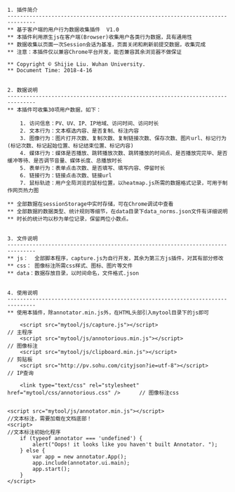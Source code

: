 	
	1. 插件简介
	-------------------------------------------------------------------------------
	** 基于客户端的用户行为数据收集插件  V1.0
	** 本插件利用原生js在客户端(Browser)收集用户各类行为数据，具有通用性
	** 数据收集以页面一次Session会话为基准，页面关闭和刷新前提交数据，收集完成
	** 注意：本插件仅以兼容Chrome平台开发，能否兼容其余浏览器不做保证
	
	** Copyright © Shijie Liu. Wuhan University.
	** Document Time: 2018-4-16

	
	2. 数据说明
	-------------------------------------------------------------------------------
	** 本插件可收集30项用户数据，如下：
	
		1. 访问信息：PV、UV、IP、IP地域、访问时间、访问时长
		2. 文本行为：文本框选内容、是否复制、标注内容
		3. 图像行为：图片打开次数、复制次数、复制链接次数、保存次数、图片url、标记行为(标记次数、标记起始位置、标记结束位置、标记内容)
		4. 媒体行为：媒体是否播放、跳转播放次数、跳转播放的时间点、是否播放完完毕、是否缓冲等待、是否调节音量、媒体长度、总播放时长
		5. 表单行为：表单点击次数、是否填写、填写内容、停留时长
		6. 链接行为：链接点击次数、链接url
		7. 鼠标轨迹：用户全局浏览的鼠标位置，以heatmap.js所需的数据格式记录，可用于制作网页热力图
		
	** 全部数据在sessionStorage中实时存储，可在Chrome调试中查看
	** 全部数据的数据类型、统计规则等细节，在data目录下data_norms.json文件有详细说明
	** 时长的统计均以秒为单位记录，保留两位小数点。
		
	
	3. 文件说明
	-------------------------------------------------------------------------------
	** js：  全部脚本程序，capture.js为自行开发，其余为第三方js插件，对其有部分修改
	** css： 图像标注所需css样式、图标、图片等文件
	** data：数据存放目录，以时间命名，文件格式.json
	
	
	4. 使用说明
	-------------------------------------------------------------------------------
	** 使用本插件，除annotator.min.js外，在HTML头部引入mytool目录下的js即可

		<script src="mytool/js/capture.js"></script>   									 // 主程序
		<script src="mytool/js/annotorious.min.js"></script>						 	 // 图像标注
		<script src="mytool/js/clipboard.min.js"></script>								 // 剪贴板
		<script src="http://pv.sohu.com/cityjson?ie=utf-8"></script>					 // IP查询

		<link type="text/css" rel="stylesheet" href="mytool/css/annotorious.css" /> 	 // 图像标注css
	
	  
    <script src="mytool/js/annotator.min.js"></script>									 //文本标注，需要加载在文档底部！
    <script>																			 //文本标注初始化程序
        if (typeof annotator === 'undefined') {
            alert("Oops! it looks like you haven't built Annotator. ");
        } else {
            var app = new annotator.App();
            app.include(annotator.ui.main);
            app.start();
        }
    </script>